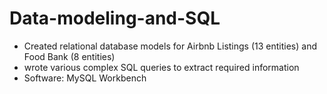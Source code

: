 # Data-modeling-and-SQL
-	Created relational database models for Airbnb Listings (13 entities) and Food Bank (8 entities)
- wrote various complex SQL queries to extract required information
- Software: MySQL Workbench

